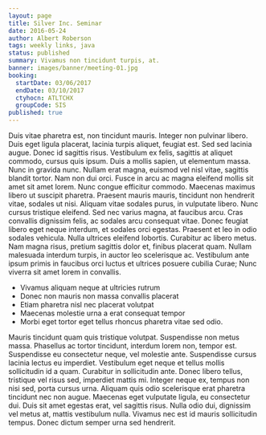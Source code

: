 ```yaml
---
layout: page
title: Silver Inc. Seminar
date: 2016-05-24
author: Albert Roberson
tags: weekly links, java
status: published
summary: Vivamus non tincidunt turpis, at.
banner: images/banner/meeting-01.jpg
booking:
  startDate: 03/06/2017
  endDate: 03/10/2017
  ctyhocn: ATLTCHX
  groupCode: SIS
published: true
---
```

Duis vitae pharetra est, non tincidunt mauris. Integer non pulvinar libero. Duis eget ligula placerat, lacinia turpis aliquet, feugiat est. Sed sed lacinia augue. Donec id sagittis risus. Vestibulum ex felis, sagittis at aliquet commodo, cursus quis ipsum. Duis a mollis sapien, ut elementum massa. Nunc in gravida nunc. Nullam erat magna, euismod vel nisl vitae, sagittis blandit tortor. Nam non dui orci.
Fusce in arcu ac magna eleifend mollis sit amet sit amet lorem. Nunc congue efficitur commodo. Maecenas maximus libero ut suscipit pharetra. Praesent mauris mauris, tincidunt non hendrerit vitae, sodales ut nisi. Aliquam vitae sodales purus, in vulputate libero. Nunc cursus tristique eleifend. Sed nec varius magna, at faucibus arcu. Cras convallis dignissim felis, ac sodales arcu consequat vitae. Donec feugiat libero eget neque interdum, et sodales orci egestas. Praesent et leo in odio sodales vehicula. Nulla ultrices eleifend lobortis. Curabitur ac libero metus. Nam magna risus, pretium sagittis dolor et, finibus placerat quam. Nullam malesuada interdum turpis, in auctor leo scelerisque ac. Vestibulum ante ipsum primis in faucibus orci luctus et ultrices posuere cubilia Curae; Nunc viverra sit amet lorem in convallis.

* Vivamus aliquam neque at ultricies rutrum
* Donec non mauris non massa convallis placerat
* Etiam pharetra nisl nec placerat volutpat
* Maecenas molestie urna a erat consequat tempor
* Morbi eget tortor eget tellus rhoncus pharetra vitae sed odio.

Mauris tincidunt quam quis tristique volutpat. Suspendisse non metus massa. Phasellus ac tortor tincidunt, interdum lorem non, tempor est. Suspendisse eu consectetur neque, vel molestie ante. Suspendisse cursus lacinia lectus eu imperdiet. Vestibulum eget neque et tellus mollis sollicitudin id a quam. Curabitur in sollicitudin ante. Donec libero tellus, tristique vel risus sed, imperdiet mattis mi. Integer neque ex, tempus non nisi sed, porta cursus urna. Aliquam quis odio scelerisque erat pharetra tincidunt nec non augue. Maecenas eget vulputate ligula, eu consectetur dui. Duis sit amet egestas erat, vel sagittis risus. Nulla odio dui, dignissim vel metus at, mattis vestibulum nulla. Vivamus nec est id mauris sollicitudin tempus. Donec dictum semper urna sed hendrerit.
